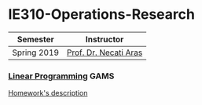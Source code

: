 # IE310-Operations-Research
| Semester | Instructor |
| --- | --- |
| Spring 2019 | [Prof. Dr. Necati Aras](http://www.ie.boun.edu.tr/?q=faculty/necati-aras-0) |

### [Linear Programming](/Homework1) GAMS
[Homework's description](hw1.pdf)
